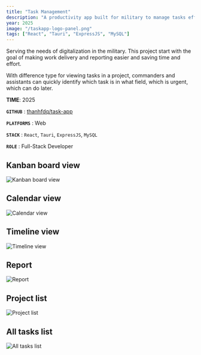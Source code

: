 ```yaml
---
title: "Task Management"
description: "A productivity app built for military to manage tasks efficiently."
year: 2025
image: "/taskapp-logo-panel.png"
tags: ["React", "Tauri", "ExpressJS", "MySQL"]
---
```


Serving the needs of digitalization in the military. This project start with the goal of making work delivery and reporting easier and saving time and effort. 

With difference type for viewing tasks in a project, commanders and assistants can quickly identify which task is in what field, which is urgent, which can do later.

**TIME**: 2025

**`GITHUB`** : [thanhfdq/task-app](https://github.com/Thanhfdq/task-app)

**`PLATFORMS`** : Web

**`STACK`** : `React`, `Tauri`, `ExpressJS`, `MySQL`

**`ROLE`** : Full-Stack Developer

## Kanban board view
![Kanban board view](/taskapp2.png)
## Calendar view
![Calendar view](/taskapp1.png)
## Timeline view
![Timeline view](/taskapp3.png)
## Report
![Report](/taskapp4.png)
## Project list
![Project list](/taskapp5.png)
## All tasks list
![All tasks list](/taskapp6.png)

